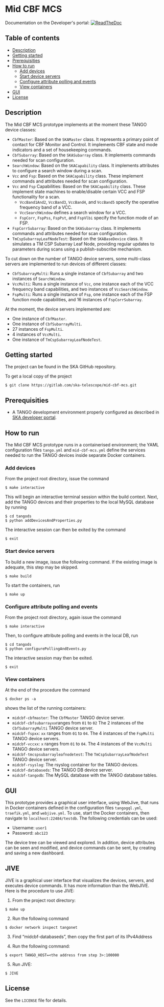# Mid CBF MCS

Documentation on the Developer's portal:
[![ReadTheDoc](https://developer.skatelescope.org/projects/mid-cbf-mcs/en/latest/?badge=latest)](https://developer.skatelescope.org/projects/mid-cbf-mcs/en/latest/?badge=latest)

## Table of contents
* [Description](#description)
* [Getting started](#getting-started)
* [Prerequisities](#prerequisities)
* [How to run](#how-to-run)
  * [Add devices](#add-devices)
  * [Start device servers](#start-device-servers)
  * [Configure attribute polling and events](#configure-attribute-polling-and-events)
  * [View containers](#view-containers)
* [GUI](#gui)
* [License](#license)

## Description

The Mid CBF MCS prototype implements at the moment these TANGO device classes:

* `CbfMaster`: Based on the `SKAMaster` class. It represents a primary point of contact for CBF Monitor and Control. It implements CBF state and mode indicators and a set of housekeeping commands.
* `CbfSubarray`: Based on the `SKASubarray` class. It implements commands needed for scan configuration.
* `SearchWindow`: Based on the `SKACapability` class. It implements attributes to configure a search window during a scan.
* `Vcc` and `Fsp`: Based on the `SKACapability` class. These implement commands and attributes needed for scan configuration.
* `Vcc` and `Fsp` Capabilities: Based on the `SKACapability` class. These implement state machines to enable/disable certain VCC and FSP functionality for a scan.
    * `VccBand1And2`, `VccBand3`, `VccBand4`, and `VccBand5` specify the operative frequency band of a VCC.
    * `VccSearchWindow` defines a search window for a VCC.
    * `FspCorr`, `FspPss`, `FspPst`, and `FspVlbi` specify the function mode of an FSP.
* `FspCorrSubarray`: Based on the `SKASubarray` class. It implements commands and attributes needed for scan configuration.
* `TmCspSubarrayLeafNodeTest`: Based on the `SKABaseDevice` class. It simulates a TM CSP Subarray Leaf Node, providing regular updates to parameters during scans using a publish-subscribe mechanism.

To cut down on the number of TANGO device servers, some multi-class servers are implemented to run devices of different classes:

* `CbfSubarrayMulti`: Runs a single instance of `CbfSubarray` and two instances of `SearchWindow`.
* `VccMulti`: Runs a single instance of `Vcc`, one instance each of the VCC frequency band capabilities, and two instances of ``VccSearchWindow``.
* `FspMulti`: Runs a single instance of `Fsp`, one instance each of the FSP function mode capabilities, and 16 instances of `FspCorrSubarray`.

At the moment, the device servers implemented are:

* One instance of `CbfMaster`.
* One instance of `CbfSubarrayMulti`.
* 27 instances of `FspMulti`.
* 4 instances of `VccMulti`.
* One instance of `TmCspSubarrayLeafNodeTest`.

## Getting started

The project can be found in the SKA GitHub repository.

To get a local copy of the project
```
$ git clone https://gitlab.com/ska-telescope/mid-cbf-mcs.git
```

## Prerequisities

* A TANGO development environment properly configured as described in [SKA developer portal](https://developer.skatelescope.org/en/latest/tools/tango-devenv-setup.html).

## How to run

The Mid CBF MCS prototype runs in a containerised environment; the YAML configuration files ``tango.yml`` and ``mid-cbf-mcs.yml`` define the services needed to run the TANGO devices inside separate Docker containers.

### Add devices

From the project root directory, issue the command
```
$ make interactive
```

This will begin an interactive terminal session within the build context. Next, add the TANGO devices and their properties to the local MySQL database by running
```
$ cd tangods
$ python addDevicesAndProperties.py
```

The interactive session can then be exited by the command
```
$ exit
```

### Start device servers

To build a new image, issue the following command. If the existing image is adequate, this step may be skipped.
```
$ make build
```

To start the containers, run
```
$ make up
```

### Configure attribute polling and events

From the project root directory, again issue the command
```
$ make interactive
```

Then, to configure attribute polling and events in the local DB, run
```
$ cd tangods
$ python configurePollingAndEvents.py
```

The interactive session may then be exited.
```
$ exit
```

### View containers

At the end of the procedure the command
```
$ docker ps -a
```

shows the list of the running containers:

* `midcbf-cbfmaster`: The `CbfMaster` TANGO device server.
* `midcbf-cbfsubarrayxx`ranges from `01` to `02` The 2 instances of the `CbfSubarrayMulti` TANGO device server.
* `midcbf-fspxx`: `xx` ranges from `01` to `04`. The 4 instances of the `FspMulti` TANGO device servers.
* `midcbf-vccxx`: `x` ranges from `01` to `04`. The 4 instances of the `VccMulti` TANGO device servers.
* `midcbf-tmcspsubarrayleafnodetest`: The `TmCspSubarrayLeafNodeTest` TANGO device server.
* `midcbf-rsyslog`: The rsyslog container for the TANGO devices.
* `midcbf-databaseds`: The TANGO DB device server.
* `midcbf-tangodb`: The MySQL database with the TANGO database tables.

## GUI

This prototype provides a graphical user interface, using WebJive, that runs in Docker containers defined in the configuration files `tangogql.yml`, `traefik.yml`, and `webjive.yml`. To use, start the Docker containers, then navigate to `localhost:22484/testdb`. The following credentials can be used:

* Username: `user1`
* Password: `abc123`

The device tree can be viewed and explored. In addition, device attributes can be seen and modified, and device commands can be sent, by creating and saving a new dashboard.

## JIVE

JIVE is a graphical user interface that visualizes the devices, servers, and executes device commands. It has more information than the WebJIVE. Here is the procedure to use JIVE:
 
1. From the project root directory:
```
$ make up
```
2. Run the following command

```
$ docker network inspect tangonet
```
3. Find “midcbf-databaseds”, then copy the first part of its IPv4Address 

4. Run the following command:
```
$ export TANGO_HOST=<the address from step 3>:100000
```
5. Run JIVE:
```
$ JIVE
```

## License

See the `LICENSE` file for details.
